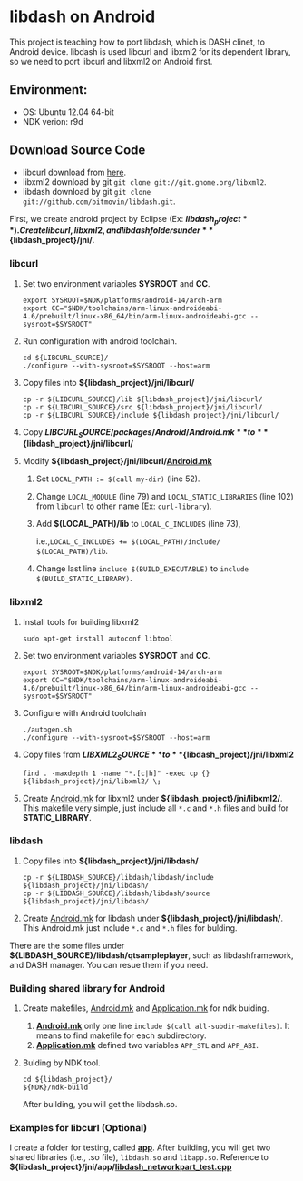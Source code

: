 libdash on Android
==================
This project is teaching how to port libdash, which is DASH clinet, to Android device.
libdash is used libcurl and libxml2 for its dependent library, so we need to port libcurl and libxml2 on Android first.

## Environment:
* OS: Ubuntu 12.04 64-bit
* NDK verion: r9d

## Download Source Code
* libcurl download from [here](http://curl.haxx.se/download.html).
* libxml2 download by git `git clone git://git.gnome.org/libxml2`.
* libdash download by git `git clone git://github.com/bitmovin/libdash.git`.

First, we create android project by Eclipse (Ex: **${libdash_project}**).
Create libcurl, libxml2, and libdash folders under **${libdash_project}/jni/**.

### libcurl
1. Set two environment variables **SYSROOT** and **CC**.

    ````
    export SYSROOT=$NDK/platforms/android-14/arch-arm
    export CC="$NDK/toolchains/arm-linux-androideabi-4.6/prebuilt/linux-x86_64/bin/arm-linux-androideabi-gcc --sysroot=$SYSROOT"
    ````
1. Run configuration with android toolchain.
 
    ````
    cd ${LIBCURL_SOURCE}/
    ./configure --with-sysroot=$SYSROOT --host=arm
    ````
1. Copy files into **${libdash_project}/jni/libcurl/**

    ````
    cp -r ${LIBCURL_SOURCE}/lib ${libdash_project}/jni/libcurl/
    cp -r ${LIBCURL_SOURCE}/src ${libdash_project}/jni/libcurl/
    cp -r ${LIBCURL_SOURCE}/include ${libdash_project}/jni/libcurl/
    ````
1. Copy **${LIBCURL_SOURCE}/packages/Android/Android.mk** to **${libdash_project}/jni/libcurl/**
1. Modify **${libdash_project}/jni/libcurl/[Android.mk](./libdash/jni/libcurl/Android.mk)**
    1. Set `LOCAL_PATH := $(call my-dir)` (line 52).
    1. Change `LOCAL_MODULE` (line 79) and `LOCAL_STATIC_LIBRARIES` (line 102) from `libcurl` to other name (Ex: `curl-library`).
    1. Add **$(LOCAL_PATH)/lib** to `LOCAL_C_INCLUDES` (line 73),
        
        i.e.,`LOCAL_C_INCLUDES += $(LOCAL_PATH)/include/ $(LOCAL_PATH)/lib`.
    1. Change last line `include $(BUILD_EXECUTABLE)` to `include $(BUILD_STATIC_LIBRARY)`.

### libxml2
1. Install tools for building libxml2

    ````
    sudo apt-get install autoconf libtool
    ````
1. Set two environment variables **SYSROOT** and **CC**.

    ````
    export SYSROOT=$NDK/platforms/android-14/arch-arm
    export CC="$NDK/toolchains/arm-linux-androideabi-4.6/prebuilt/linux-x86_64/bin/arm-linux-androideabi-gcc --sysroot=$SYSROOT"
    ````
1. Configure with Android toolchain
    
    ````
    ./autogen.sh
    ./configure --with-sysroot=$SYSROOT --host=arm
    ````
1. Copy files from **${LIBXML2_SOURCE}** to **${libdash_project}/jni/libxml2**

    ````
    find . -maxdepth 1 -name "*.[c|h]" -exec cp {} ${libdash_project}/jni/libxml2/ \;
    ````
1. Create [Android.mk](./libdash/jni/libxml2/Android.mk) for libxml2 under **${libdash_project}/jni/libxml2/**. This makefile very simple, just include all `*.c` and `*.h` files and build for **STATIC_LIBRARY**.

### libdash
1. Copy files into **${libdash_project}/jni/libdash/**

    ````
    cp -r ${LIBDASH_SOURCE}/libdash/libdash/include ${libdash_project}/jni/libdash/
    cp -r ${LIBDASH_SOURCE}/libdash/libdash/source ${libdash_project}/jni/libdash/
    ````
1. Create [Android.mk](./libdash/jni/libdash/Android.mk) for libdash under **${libdash_project}/jni/libdash/**. This Android.mk just include `*.c` and `*.h` files for bulding.

There are the some files under **${LIBDASH_SOURCE}/libdash/qtsampleplayer**, such as libdashframework, and DASH manager. You can resue them if you need.

### Building shared library for Android
1. Create makefiles, [Android.mk](./libdash/jni/Android.mk) and [Application.mk](./libdash/jni/Application.mk) for ndk buiding.
    1. **[Android.mk](./libdash/jni/Android.mk)** only one line `include $(call all-subdir-makefiles)`. It means to find makefile for each subdirectory.
    1. **[Application.mk](./libdash/jni/Application.mk)** defined two variables `APP_STL` and `APP_ABI`.
1. Bulding by NDK tool.

    ````
    cd ${libdash_project}/
    ${NDK}/ndk-build
    ````
    After building, you will get the libdash.so.
    
### Examples for libcurl (Optional)
I create a folder for testing, called **[app](./libdash/jni/app)**. After building, you will get two shared libraries (i.e., .so file), `libdash.so` and `libapp.so`.
Reference to **${libdash_project}/jni/app/[libdash_networkpart_test.cpp](./libdash/jni/app/libdash_networkpart_test.cpp)**
